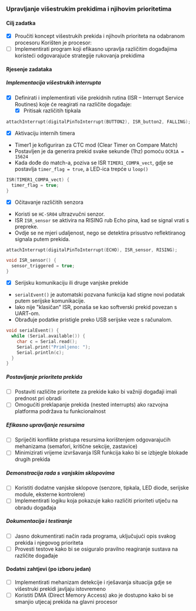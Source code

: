 ### Upravljanje višestrukim prekidima i njihovim prioritetima  

#### Cilj zadatka  
- [x] Proučiti koncept višestrukih prekida i njihovih prioriteta na odabranom procesoru
      Korišten je procesor: 
- [ ] Implementirati program koji efikasno upravlja različitim događajima koristeći odgovarajuće strategije rukovanja prekidima  

#### Rjesenje zadataka  

##### Implementacija višestrukih interrupta  
- [x] Definirati i implementirati više prekidnih rutina (ISR – Interrupt Service Routines) koje će reagirati na različite događaje:  
  - [x] Pritisak različitih tipkala  
```cpp
attachInterrupt(digitalPinToInterrupt(BUTTON2), ISR_button2, FALLING);
```
  - [x] Aktivaciju internih timera
- Timer1 je kofiguriran za CTC mod (Clear Timer on Compare Match)
- Postavljen je da generira prekid svake sekunde (1hz) pomoću `OCR1A = 15624`
- Kada dođe do match-a, poziva se ISR `TIMER1_COMPA_vect`, gdje se postavlja `timer_flag = true`, a LED-ica trepće u `loop()`

```cpp
ISR(TIMER1_COMPA_vect) {
  timer_flag = true;
}

```
  - [x] Očitavanje različitih senzora
- Koristi se `HC-SR04` ultrazvučni senzor.
- ISR `ISR_sensor` se aktivira na RISING rub Echo pina, kad se signal vrati s prepreke.
- Ovdje se ne mjeri udaljenost, nego se detektira prisustvo reflektiranog signala putem prekida.
```cpp
attachInterrupt(digitalPinToInterrupt(ECHO), ISR_sensor, RISING);

void ISR_sensor() {
  sensor_triggered = true;
}

```  
  - [x] Serijsku komunikaciju ili druge vanjske prekide
- `serialEvent()` je automatski pozvana funkcija kad stigne novi podatak putem serijske komunikacije.
- Iako nije "klasičan" ISR, ponaša se kao softverski prekid povezan s UART-om.
- Obrađuje podatke pristigle preko USB serijske veze s računalom.
```cpp
void serialEvent() {
  while (Serial.available()) {
    char c = Serial.read();
    Serial.print("Primljeno: ");
    Serial.println(c);
  }
}

```

##### Postavljanje prioriteta prekida  
- [ ] Postaviti različite prioritete za prekide kako bi važniji događaji imali prednost pri obradi  
- [ ] Omogućiti preklapanje prekida (nested interrupts) ako razvojna platforma podržava tu funkcionalnost  

##### Efikasno upravljanje resursima  
- [ ] Spriječiti konflikte pristupa resursima korištenjem odgovarajućih mehanizama (semafori, kritične sekcije, zastavice)  
- [ ] Minimizirati vrijeme izvršavanja ISR funkcija kako bi se izbjegle blokade drugih prekida  

##### Demonstracija rada s vanjskim sklopovima  
- [ ] Koristiti dodatne vanjske sklopove (senzore, tipkala, LED diode, serijske module, eksterne kontrolere)  
- [ ] Implementirati logiku koja pokazuje kako različiti prioriteti utječu na obradu događaja  

##### Dokumentacija i testiranje  
- [ ] Jasno dokumentirati način rada programa, uključujući opis svakog prekida i njegovog prioriteta  
- [ ] Provesti testove kako bi se osiguralo pravilno reagiranje sustava na različite događaje  

#### Dodatni zahtjevi (po izboru jedan)  
- [ ] Implementirati mehanizam detekcije i rješavanja situacija gdje se višestruki prekidi javljaju istovremeno  
- [ ] Koristiti DMA (Direct Memory Access) ako je dostupno kako bi se smanjio utjecaj prekida na glavni procesor  
